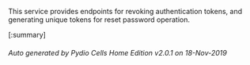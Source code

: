 






This service provides endpoints for revoking authentication tokens, and generating unique tokens for reset password operation.

[:summary]

###### Auto generated by Pydio Cells Home Edition v2.0.1 on 18-Nov-2019
